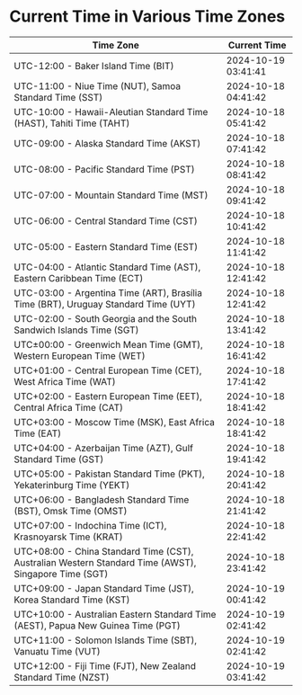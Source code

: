# Current Time in Various Time Zones

| Time Zone | Current Time |
|-----------|--------------|
| UTC-12:00 - Baker Island Time (BIT) | 2024-10-19 03:41:41 |
| UTC-11:00 - Niue Time (NUT), Samoa Standard Time (SST) | 2024-10-18 04:41:42 |
| UTC-10:00 - Hawaii-Aleutian Standard Time (HAST), Tahiti Time (TAHT) | 2024-10-18 05:41:42 |
| UTC-09:00 - Alaska Standard Time (AKST) | 2024-10-18 07:41:42 |
| UTC-08:00 - Pacific Standard Time (PST) | 2024-10-18 08:41:42 |
| UTC-07:00 - Mountain Standard Time (MST) | 2024-10-18 09:41:42 |
| UTC-06:00 - Central Standard Time (CST) | 2024-10-18 10:41:42 |
| UTC-05:00 - Eastern Standard Time (EST) | 2024-10-18 11:41:42 |
| UTC-04:00 - Atlantic Standard Time (AST), Eastern Caribbean Time (ECT) | 2024-10-18 12:41:42 |
| UTC-03:00 - Argentina Time (ART), Brasília Time (BRT), Uruguay Standard Time (UYT) | 2024-10-18 12:41:42 |
| UTC-02:00 - South Georgia and the South Sandwich Islands Time (SGT) | 2024-10-18 13:41:42 |
| UTC±00:00 - Greenwich Mean Time (GMT), Western European Time (WET) | 2024-10-18 16:41:42 |
| UTC+01:00 - Central European Time (CET), West Africa Time (WAT) | 2024-10-18 17:41:42 |
| UTC+02:00 - Eastern European Time (EET), Central Africa Time (CAT) | 2024-10-18 18:41:42 |
| UTC+03:00 - Moscow Time (MSK), East Africa Time (EAT) | 2024-10-18 18:41:42 |
| UTC+04:00 - Azerbaijan Time (AZT), Gulf Standard Time (GST) | 2024-10-18 19:41:42 |
| UTC+05:00 - Pakistan Standard Time (PKT), Yekaterinburg Time (YEKT) | 2024-10-18 20:41:42 |
| UTC+06:00 - Bangladesh Standard Time (BST), Omsk Time (OMST) | 2024-10-18 21:41:42 |
| UTC+07:00 - Indochina Time (ICT), Krasnoyarsk Time (KRAT) | 2024-10-18 22:41:42 |
| UTC+08:00 - China Standard Time (CST), Australian Western Standard Time (AWST), Singapore Time (SGT) | 2024-10-18 23:41:42 |
| UTC+09:00 - Japan Standard Time (JST), Korea Standard Time (KST) | 2024-10-19 00:41:42 |
| UTC+10:00 - Australian Eastern Standard Time (AEST), Papua New Guinea Time (PGT) | 2024-10-19 02:41:42 |
| UTC+11:00 - Solomon Islands Time (SBT), Vanuatu Time (VUT) | 2024-10-19 02:41:42 |
| UTC+12:00 - Fiji Time (FJT), New Zealand Standard Time (NZST) | 2024-10-19 03:41:42 |
